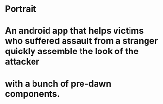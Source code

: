 # Portrait
# An android app that helps victims who suffered assault from a stranger quickly assemble the look of the attacker 
# with a bunch of pre-dawn components.
